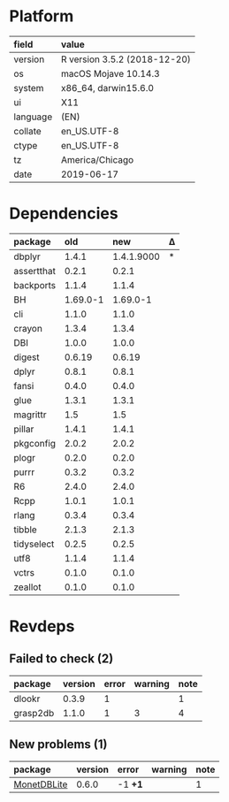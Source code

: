 # Platform

|field    |value                        |
|:--------|:----------------------------|
|version  |R version 3.5.2 (2018-12-20) |
|os       |macOS Mojave 10.14.3         |
|system   |x86_64, darwin15.6.0         |
|ui       |X11                          |
|language |(EN)                         |
|collate  |en_US.UTF-8                  |
|ctype    |en_US.UTF-8                  |
|tz       |America/Chicago              |
|date     |2019-06-17                   |

# Dependencies

|package    |old      |new        |Δ  |
|:----------|:--------|:----------|:--|
|dbplyr     |1.4.1    |1.4.1.9000 |*  |
|assertthat |0.2.1    |0.2.1      |   |
|backports  |1.1.4    |1.1.4      |   |
|BH         |1.69.0-1 |1.69.0-1   |   |
|cli        |1.1.0    |1.1.0      |   |
|crayon     |1.3.4    |1.3.4      |   |
|DBI        |1.0.0    |1.0.0      |   |
|digest     |0.6.19   |0.6.19     |   |
|dplyr      |0.8.1    |0.8.1      |   |
|fansi      |0.4.0    |0.4.0      |   |
|glue       |1.3.1    |1.3.1      |   |
|magrittr   |1.5      |1.5        |   |
|pillar     |1.4.1    |1.4.1      |   |
|pkgconfig  |2.0.2    |2.0.2      |   |
|plogr      |0.2.0    |0.2.0      |   |
|purrr      |0.3.2    |0.3.2      |   |
|R6         |2.4.0    |2.4.0      |   |
|Rcpp       |1.0.1    |1.0.1      |   |
|rlang      |0.3.4    |0.3.4      |   |
|tibble     |2.1.3    |2.1.3      |   |
|tidyselect |0.2.5    |0.2.5      |   |
|utf8       |1.1.4    |1.1.4      |   |
|vctrs      |0.1.0    |0.1.0      |   |
|zeallot    |0.1.0    |0.1.0      |   |

# Revdeps

## Failed to check (2)

|package  |version |error |warning |note |
|:--------|:-------|:-----|:-------|:----|
|dlookr   |0.3.9   |1     |        |1    |
|grasp2db |1.1.0   |1     |3       |4    |

## New problems (1)

|package                                |version |error     |warning |note |
|:--------------------------------------|:-------|:---------|:-------|:----|
|[MonetDBLite](problems.md#monetdblite) |0.6.0   |-1 __+1__ |        |1    |

